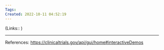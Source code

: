 ```yaml
---
Tags: 
Created: 2022-10-11 04:52:19
---
```

(Links:: )


___
References:
https://clinicaltrials.gov/api/gui/home#interactiveDemos
